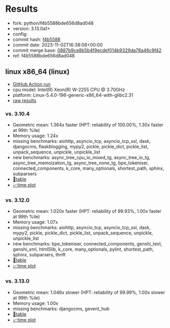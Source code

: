 # Results

- fork: python/f4b5588bde656d8ad048
- version: 3.13.0a1+
- config: 
- commit hash: [f4b5588](https://github.com/python/cpython/commit/f4b5588)
- commit date: 2023-11-02T16:38:08+00:00
- commit merge base: [0887b9ce8b5b4f9ecdef014b9329da78a46c9f42](https://github.com/python/cpython/commit/0887b9ce8b5b4f9ecdef014b9329da78a46c9f42)
- ref: f4b5588bde656d8ad048

## linux x86_64 (linux)

- [GitHub Action run](https://github.com/faster-cpython/benchmarking/actions/runs/12171263939)
- cpu model: Intel(R) Xeon(R) W-2255 CPU @ 3.70GHz
- platform: Linux-5.4.0-196-generic-x86_64-with-glibc2.31
- [raw results](bm-20231102-linux-x86_64-python-f4b5588bde656d8ad048-3.13.0a1%2B-f4b5588.json)

### vs. 3.10.4

- Geometric mean: 1.364x faster (HPT: reliability of 100.00%, 1.30x faster at 99th %ile)
- Memory usage: 1.24x
- missing benchmarks: aiohttp, asyncio_tcp, asyncio_tcp_ssl, dask, djangocms, flaskblogging, mypy2, pickle, pickle_dict, pickle_list, unpack_sequence, unpickle, unpickle_list
- new benchmarks: async_tree_cpu_io_mixed_tg, async_tree_io_tg, async_tree_memoization_tg, async_tree_none_tg, bpe_tokeniser, connected_components, k_core, many_optionals, shortest_path, sphinx, subparsers
- [📄table](bm-20231102-linux-x86_64-python-f4b5588bde656d8ad048-3.13.0a1%2B-f4b5588-vs-3.10.4.md)
- [📈time plot](bm-20231102-linux-x86_64-python-f4b5588bde656d8ad048-3.13.0a1%2B-f4b5588-vs-3.10.4.svg)

### vs. 3.12.0

- Geometric mean: 1.020x faster (HPT: reliability of 99.93%, 1.00x faster at 99th %ile)
- Memory usage: 1.07x
- missing benchmarks: aiohttp, asyncio_tcp, asyncio_tcp_ssl, dask, mypy2, pickle, pickle_dict, pickle_list, unpack_sequence, unpickle, unpickle_list
- new benchmarks: bpe_tokeniser, connected_components, genshi_text, genshi_xml, html5lib, k_core, many_optionals, pylint, shortest_path, sphinx, subparsers, thrift
- [📄table](bm-20231102-linux-x86_64-python-f4b5588bde656d8ad048-3.13.0a1%2B-f4b5588-vs-3.12.0.md)
- [📈time plot](bm-20231102-linux-x86_64-python-f4b5588bde656d8ad048-3.13.0a1%2B-f4b5588-vs-3.12.0.svg)

### vs. 3.13.0

- Geometric mean: 1.046x slower (HPT: reliability of 99.99%, 1.00x slower at 99th %ile)
- Memory usage: 1.00x
- missing benchmarks: djangocms, gevent_hub
- [📄table](bm-20231102-linux-x86_64-python-f4b5588bde656d8ad048-3.13.0a1%2B-f4b5588-vs-3.13.0.md)
- [📈time plot](bm-20231102-linux-x86_64-python-f4b5588bde656d8ad048-3.13.0a1%2B-f4b5588-vs-3.13.0.svg)

